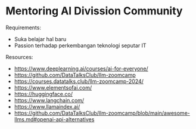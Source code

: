# Mentoring AI Divission Community

Requirements:
- Suka belajar hal baru
- Passion terhadap perkembangan teknologi seputar IT

Resources:
- https://www.deeplearning.ai/courses/ai-for-everyone/
- https://github.com/DataTalksClub/llm-zoomcamp
- https://courses.datatalks.club/llm-zoomcamp-2024/
- https://www.elementsofai.com/
- https://huggingface.co/
- https://www.langchain.com/
- https://www.llamaindex.ai/
- https://github.com/DataTalksClub/llm-zoomcamp/blob/main/awesome-llms.md#openai-api-alternatives

